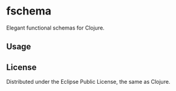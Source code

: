 # fschema

Elegant functional schemas for Clojure.

## Usage


## License

Distributed under the Eclipse Public License, the same as Clojure.
